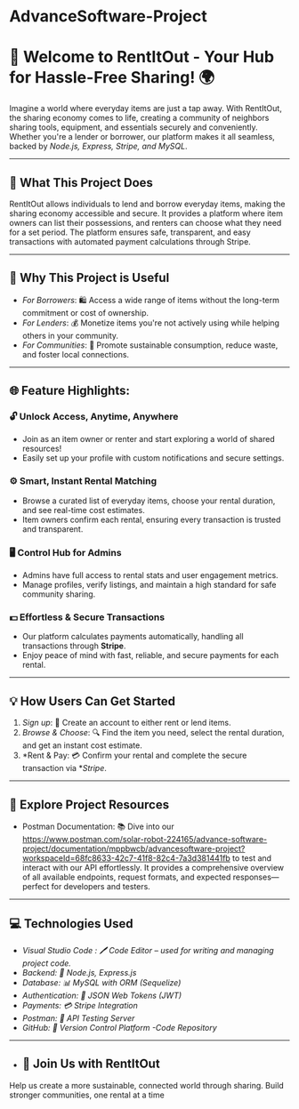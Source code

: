 # AdvanceSoftware-Project
# 🏡 Welcome to RentItOut - Your Hub for Hassle-Free Sharing! 🌍

Imagine a world where everyday items are just a tap away. With RentItOut, the sharing economy comes to life, creating a community of neighbors sharing tools, equipment, and essentials securely and conveniently. Whether you're a lender or borrower, our platform makes it all seamless, backed by *Node.js, Express, Stripe, and MySQL*.

---

## 🚀 What This Project Does

RentItOut allows individuals to lend and borrow everyday items, making the sharing economy accessible and secure. It provides a platform where item owners can list their possessions, and renters can choose what they need for a set period. The platform ensures safe, transparent, and easy transactions with automated payment calculations through Stripe.

---

## 🔑 Why This Project is Useful

- *For Borrowers*:  🛍️ Access a wide range of items without the long-term commitment or cost of ownership.
- *For Lenders*: 💰 Monetize items you're not actively using while helping others in your community.
- *For Communities*: 🌱 Promote sustainable consumption, reduce waste, and foster local connections.

---
## 🌐 **Feature Highlights:**

### 🔓 **Unlock Access, Anytime, Anywhere**
- Join as an item owner or renter and start exploring a world of shared resources!
- Easily set up your profile with custom notifications and secure settings.

### ⚙️ **Smart, Instant Rental Matching**
- Browse a curated list of everyday items, choose your rental duration, and see real-time cost estimates.
- Item owners confirm each rental, ensuring every transaction is trusted and transparent.

### 🖥️ **Control Hub for Admins**
- Admins have full access to rental stats and user engagement metrics.
- Manage profiles, verify listings, and maintain a high standard for safe community sharing.

### 💵 **Effortless & Secure Transactions**
- Our platform calculates payments automatically, handling all transactions through **Stripe**.
- Enjoy peace of mind with fast, reliable, and secure payments for each rental.

---

## 💡 How Users Can Get Started

1. *Sign up*: 📝 Create an account to either rent or lend items.
2. *Browse & Choose*: 🔍 Find the item you need, select the rental duration, and get an instant cost estimate.
3. *Rent & Pay: 💳 Confirm your rental and complete the secure transaction via **Stripe*.

---

## 💬 Explore Project Resources
- Postman Documentation: 📚 Dive into our https://www.postman.com/solar-robot-224165/advance-software-project/documentation/mppbwcb/advancesoftware-project?workspaceId=68fc8633-42c7-41f8-82c4-7a3d381441fb to test and interact with our API effortlessly. It provides a comprehensive overview of all available endpoints, request formats, and expected responses—perfect for developers and testers.
---


## 💻 Technologies Used

- *Visual Studio Code : 🖊️ Code Editor – used for writing and managing project code.*
- *Backend: 🌲 Node.js, Express.js*
- *Database: 📊 MySQL with ORM (Sequelize)*
- *Authentication: 🔐 JSON Web Tokens (JWT)*
- *Payments: 💳 Stripe Integration*
- *Postman: 📡 API Testing Server*
- *GitHub: 🔧 Version Control Platform -Code Repository*


---
- ## 🤝 Join Us with RentItOut

Help us create a more sustainable, connected world through sharing. Build stronger communities, one rental at a time
